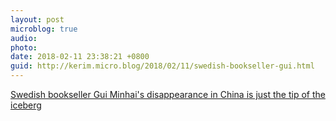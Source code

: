 ```yaml
---
layout: post
microblog: true
audio: 
photo: 
date: 2018-02-11 23:38:21 +0800
guid: http://kerim.micro.blog/2018/02/11/swedish-bookseller-gui.html
---
```

[Swedish bookseller Gui Minhai's disappearance in China is just the tip of the iceberg](https://edition.cnn.com/2018/01/25/opinions/gui-minhai-china-caster-intl/index.html)
